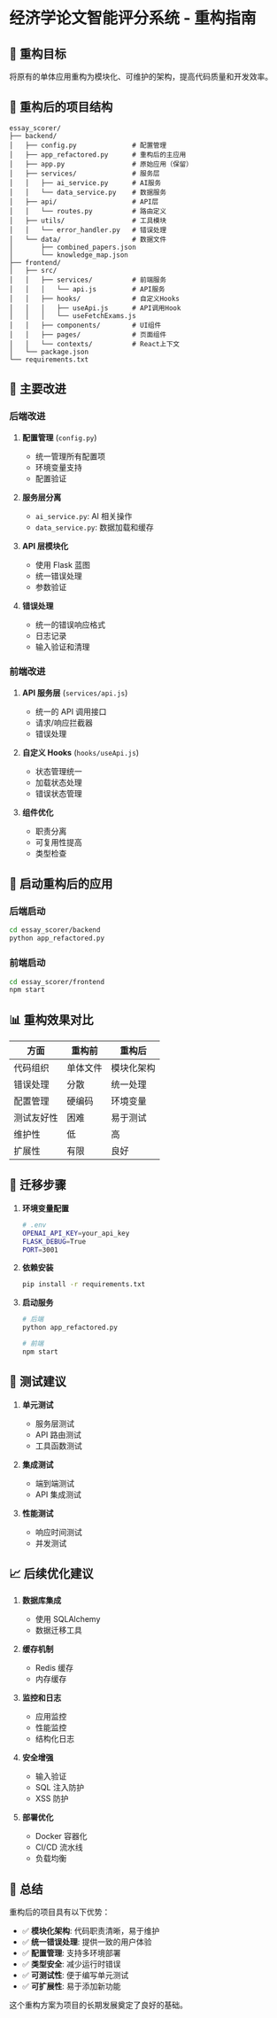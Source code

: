# 经济学论文智能评分系统 - 重构指南

## 🎯 重构目标

将原有的单体应用重构为模块化、可维护的架构，提高代码质量和开发效率。

## 📁 重构后的项目结构

```
essay_scorer/
├── backend/
│   ├── config.py              # 配置管理
│   ├── app_refactored.py      # 重构后的主应用
│   ├── app.py                 # 原始应用（保留）
│   ├── services/              # 服务层
│   │   ├── ai_service.py      # AI服务
│   │   └── data_service.py    # 数据服务
│   ├── api/                   # API层
│   │   └── routes.py          # 路由定义
│   ├── utils/                 # 工具模块
│   │   └── error_handler.py   # 错误处理
│   └── data/                  # 数据文件
│       ├── combined_papers.json
│       └── knowledge_map.json
├── frontend/
│   ├── src/
│   │   ├── services/          # 前端服务
│   │   │   └── api.js         # API服务
│   │   ├── hooks/             # 自定义Hooks
│   │   │   ├── useApi.js      # API调用Hook
│   │   │   └── useFetchExams.js
│   │   ├── components/        # UI组件
│   │   ├── pages/             # 页面组件
│   │   └── contexts/          # React上下文
│   └── package.json
└── requirements.txt
```

## 🔧 主要改进

### 后端改进

1. **配置管理** (`config.py`)

   - 统一管理所有配置项
   - 环境变量支持
   - 配置验证

2. **服务层分离**

   - `ai_service.py`: AI 相关操作
   - `data_service.py`: 数据加载和缓存

3. **API 层模块化**

   - 使用 Flask 蓝图
   - 统一错误处理
   - 参数验证

4. **错误处理**
   - 统一的错误响应格式
   - 日志记录
   - 输入验证和清理

### 前端改进

1. **API 服务层** (`services/api.js`)

   - 统一的 API 调用接口
   - 请求/响应拦截器
   - 错误处理

2. **自定义 Hooks** (`hooks/useApi.js`)

   - 状态管理统一
   - 加载状态处理
   - 错误状态管理

3. **组件优化**
   - 职责分离
   - 可复用性提高
   - 类型检查

## 🚀 启动重构后的应用

### 后端启动

```bash
cd essay_scorer/backend
python app_refactored.py
```

### 前端启动

```bash
cd essay_scorer/frontend
npm start
```

## 📊 重构效果对比

| 方面       | 重构前   | 重构后     |
| ---------- | -------- | ---------- |
| 代码组织   | 单体文件 | 模块化架构 |
| 错误处理   | 分散     | 统一处理   |
| 配置管理   | 硬编码   | 环境变量   |
| 测试友好性 | 困难     | 易于测试   |
| 维护性     | 低       | 高         |
| 扩展性     | 有限     | 良好       |

## 🔄 迁移步骤

1. **环境变量配置**

   ```bash
   # .env
   OPENAI_API_KEY=your_api_key
   FLASK_DEBUG=True
   PORT=3001
   ```

2. **依赖安装**

   ```bash
   pip install -r requirements.txt
   ```

3. **启动服务**

   ```bash
   # 后端
   python app_refactored.py

   # 前端
   npm start
   ```

## 🧪 测试建议

1. **单元测试**

   - 服务层测试
   - API 路由测试
   - 工具函数测试

2. **集成测试**

   - 端到端测试
   - API 集成测试

3. **性能测试**
   - 响应时间测试
   - 并发测试

## 📈 后续优化建议

1. **数据库集成**

   - 使用 SQLAlchemy
   - 数据迁移工具

2. **缓存机制**

   - Redis 缓存
   - 内存缓存

3. **监控和日志**

   - 应用监控
   - 性能监控
   - 结构化日志

4. **安全增强**

   - 输入验证
   - SQL 注入防护
   - XSS 防护

5. **部署优化**
   - Docker 容器化
   - CI/CD 流水线
   - 负载均衡

## 🎉 总结

重构后的项目具有以下优势：

- ✅ **模块化架构**: 代码职责清晰，易于维护
- ✅ **统一错误处理**: 提供一致的用户体验
- ✅ **配置管理**: 支持多环境部署
- ✅ **类型安全**: 减少运行时错误
- ✅ **可测试性**: 便于编写单元测试
- ✅ **可扩展性**: 易于添加新功能

这个重构方案为项目的长期发展奠定了良好的基础。
